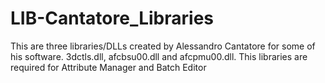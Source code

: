 # LIB-Cantatore_Libraries
This are three libraries/DLLs created by Alessandro Cantatore for some of his software. 3dctls.dll, afcbsu00.dll and afcpmu00.dll. This libraries are required for Attribute Manager and Batch Editor

